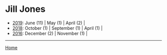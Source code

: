 # Jill Jones

  * [2019](./jill-jones-2019.md): 
      June (11) | 
      May (1) | 
      April (2) | 
  * [2018](./jill-jones-2018.md): 
      October (1) | 
      September (1) | 
      April (1) | 
  * [2016](./jill-jones-2016.md): 
      December (2) | 
      November (1) | 

----

[Home](../)
